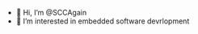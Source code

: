 - 👋 Hi, I’m @SCCAgain
- 👀 I’m interested in embedded software devrlopment

<!---
SCCAgain/SCCAgain is a ✨ special ✨ repository because its `README.md` (this file) appears on your GitHub profile.
You can click the Preview link to take a look at your changes.
--->

